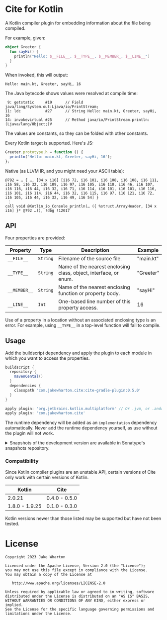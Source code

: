 # Cite for Kotlin

A Kotlin compiler plugin for embedding information about the file being compiled.

For example, given:
```kotlin
object Greeter {
  fun sayHi() {
    println("Hello: $__FILE__, $__TYPE__, $__MEMBER_, $__LINE__")
  }
}
```
When invoked, this will output:
```
Hello: main.kt, Greeter, sayHi, 16
```
The Java bytecode shows values were resolved at compile time:
```
 9: getstatic     #19      // Field java/lang/System.out:Ljava/io/PrintStream;
11: ldc           #27      // String Hello: main.kt, Greeter, sayHi, 16
14: invokevirtual #25      // Method java/io/PrintStream.println:(Ljava/lang/Object;)V
```
The values are constants, so they can be folded with other constants.

Every Kotlin target is supported. Here's JS:
```js
Greeter.prototype.h = function () {
  println('Hello: main.kt, Greeter, sayHi, 16');
};
```
Native (as LLVM IR, and you might need your ASCII table):
```
@792 = … { …, [34 x i16] [i16 72, i16 101, i16 108, i16 108, i16 111, i16 58, i16 32, i16 109, i16 97, i16 105, i16 110, i16 46, i16 107, i16 116, i16 44, i16 32, i16 71, i16 114, i16 101, i16 101, i16 116, i16 101, i16 114, i16 44, i16 32, i16 115, i16 97, i16 121, i16 72, i16 105, i16 44, i16 32, i16 49, i16 54] }
 ⋮
call void @Kotlin_io_Console_println(… ({ %struct.ArrayHeader, [34 x i16] }* @792 …)), !dbg !12017
```


## API

Four properties are provided:

| Property     | Type     | Description                                                      | Example   |
|--------------|----------|------------------------------------------------------------------|-----------|
| `__FILE__`   | `String` | Filename of the source file.                                     | "main.kt" |
| `__TYPE__`   | `String` | Name of the nearest enclosing class, object, interface, or enum. | "Greeter" |
| `__MEMBER__` | `String` | Name of the nearest enclosing function or property body.         | "sayHi"   |
| `__LINE__`   | `Int`    | One-based line number of this property access.                   | 16        |

Use of a property in a location without an associated enclosing type is an error.
For example, using `__TYPE__` in a top-level function will fail to compile.


## Usage

Add the buildscript dependency and apply the plugin to each module in which
you want to access the properties.

```groovy
buildscript {
  repository {
    mavenCental()
  }
  dependencies {
    classpath 'com.jakewharton.cite:cite-gradle-plugin:0.5.0'
  }
}

apply plugin: 'org.jetbrains.kotlin.multiplatform' // Or .jvm, or .android
apply plugin: 'com.jakewharton.cite'
```

The runtime dependency will be added as an `implementation` dependency automatically.
Never add the runtime dependency yourself, as use without the plugin will not work.

<details>
<summary>Snapshots of the development version are available in Sonatype's snapshots repository.</summary>
<p>

```groovy
buildscript {
  repositories {
    mavenCentral()
    maven {
      url 'https://oss.sonatype.org/content/repositories/snapshots/'
    }
  }
  dependencies {
    classpath 'com.jakewharton.cite:cite-gradle-plugin:0.6.0-SNAPSHOT'
  }
}

apply plugin: 'org.jetbrains.kotlin.multiplatform' // Or .jvm, or .android
apply plugin: 'com.jakewharton.cite'
```

</p>
</details>

### Compatibility

Since Kotlin compiler plugins are an unstable API, certain versions of Cite only work with
certain versions of Kotlin.

| Kotlin         | Cite          |
|----------------|---------------|
| 2.0.21         | 0.4.0 - 0.5.0 |
| 1.8.0 - 1.9.25 | 0.1.0 - 0.3.0 |

Kotlin versions newer than those listed may be supported but have not been tested.


# License

    Copyright 2023 Jake Wharton

    Licensed under the Apache License, Version 2.0 (the "License");
    you may not use this file except in compliance with the License.
    You may obtain a copy of the License at

       http://www.apache.org/licenses/LICENSE-2.0

    Unless required by applicable law or agreed to in writing, software
    distributed under the License is distributed on an "AS IS" BASIS,
    WITHOUT WARRANTIES OR CONDITIONS OF ANY KIND, either express or implied.
    See the License for the specific language governing permissions and
    limitations under the License.
